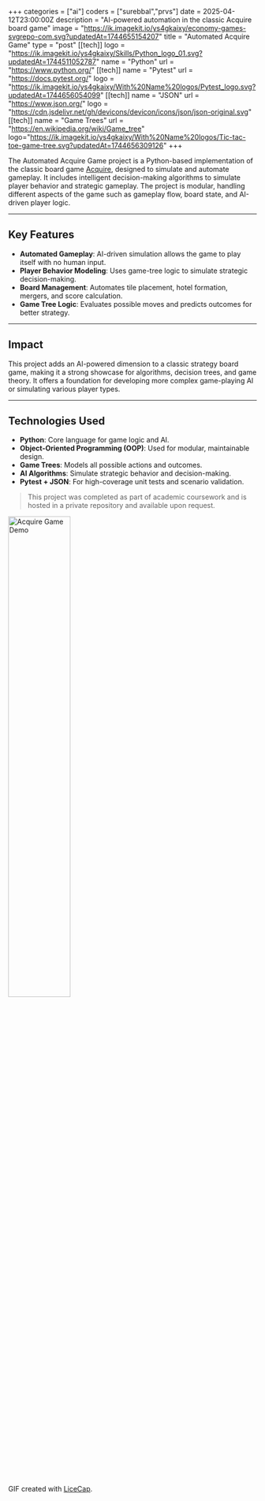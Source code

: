 +++
categories = ["ai"]
coders = ["surebbal","prvs"]
date = 2025-04-12T23:00:00Z
description = "AI-powered automation in the classic Acquire board game"
image = "https://ik.imagekit.io/ys4gkaixy/economy-games-svgrepo-com.svg?updatedAt=1744655154207"
title = "Automated Acquire Game"
type = "post"
[[tech]]
logo = "https://ik.imagekit.io/ys4gkaixy/Skills/Python_logo_01.svg?updatedAt=1744511052787"
name = "Python"
url = "https://www.python.org/"
[[tech]]
name = "Pytest"
url = "https://docs.pytest.org/"
logo = "https://ik.imagekit.io/ys4gkaixy/With%20Name%20logos/Pytest_logo.svg?updatedAt=1744656054099"
[[tech]]
name = "JSON"
url = "https://www.json.org/"
logo = "https://cdn.jsdelivr.net/gh/devicons/devicon/icons/json/json-original.svg"
[[tech]]
name = "Game Trees"
url = "https://en.wikipedia.org/wiki/Game_tree"
logo="https://ik.imagekit.io/ys4gkaixy/With%20Name%20logos/Tic-tac-toe-game-tree.svg?updatedAt=1744656309126"
+++

The Automated Acquire Game project is a Python-based implementation of the classic board game [Acquire](https://en.wikipedia.org/wiki/Acquire), designed to simulate and automate gameplay. It includes intelligent decision-making algorithms to simulate player behavior and strategic gameplay. The project is modular, handling different aspects of the game such as gameplay flow, board state, and AI-driven player logic.

---

## Key Features

- **Automated Gameplay**: AI-driven simulation allows the game to play itself with no human input.
- **Player Behavior Modeling**: Uses game-tree logic to simulate strategic decision-making.
- **Board Management**: Automates tile placement, hotel formation, mergers, and score calculation.
- **Game Tree Logic**: Evaluates possible moves and predicts outcomes for better strategy.

---

## Impact

This project adds an AI-powered dimension to a classic strategy board game, making it a strong showcase for algorithms, decision trees, and game theory. It offers a foundation for developing more complex game-playing AI or simulating various player types.

---

## Technologies Used

- **Python**: Core language for game logic and AI.
- **Object-Oriented Programming (OOP)**: Used for modular, maintainable design.
- **Game Trees**: Models all possible actions and outcomes.
- **AI Algorithms**: Simulate strategic behavior and decision-making.
- **Pytest + JSON**: For high-coverage unit tests and scenario validation.

> This project was completed as part of academic coursework and is hosted in a private repository and available upon request.  

<img src='/images/acquire_demo.gif' title='Acquire Game Demo' width='50%' alt='Acquire Game Demo' />

GIF created with [LiceCap](http://www.cockos.com/licecap/).